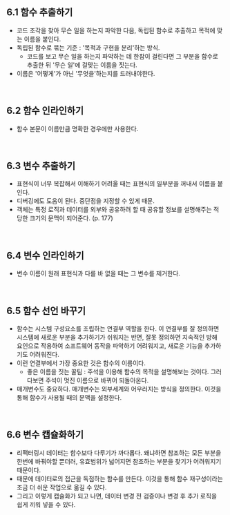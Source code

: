 ## 6.1 함수 추출하기

- 코드 조각을 찾아 무슨 일을 하는지 파악한 다음, 독립된 함수로 추출하고 목적에 맞는 이름을 붙인다.
- 독립된 함수로 묶는 기준 : '목적과 구현을 분리'하는 방식.
  - 코드를 보고 무슨 일을 하는지 파악하는 데 한참이 걸린다면 그 부분을 함수로 추출한 뒤 '무슨 일'에 걸맞는 이름을 짓는다.
- 이름은 '어떻게'가 아닌 '무엇을'하는지를 드러내야한다.

<br>

## 6.2 함수 인라인하기

- 함수 본문이 이름만큼 명확한 경우에만 사용한다.

<br>

## 6.3 변수 추출하기

- 표현식이 너무 복잡해서 이해하기 어려울 때는 표현식의 일부분을 꺼내서 이름을 붙인다.
- 디버깅에도 도움이 된다. 중단점을 지정할 수 있게 때문.
- 객체는 특정 로직과 데이터를 외부와 공유하려 할 때 공유할 정보를 설명해주는 적당한 크기의 문맥이 되어준다. (p. 177)

<br>

## 6.4 변수 인라인하기

- 변수 이름이 원래 표현식과 다를 바 없을 때는 그 변수를 제거한다.

<br>

## 6.5 함수 선언 바꾸기

- 함수는 시스템 구성요소를 조립하는 연결부 역할을 한다. 이 연결부를 잘 정의하면 시스템에 새로운 부분을 추가하기가 쉬워지는 반면, 잘못 정의하면 지속적인 방해 요인으로 작용하여 소프트웨어 동작을 파악하기 어려워지고, 새로운 기능을 추가하기도 어려워진다.
- 이런 연결부에서 가장 중요한 것은 함수의 이름이다.
  - 좋은 이름을 짓는 꿀팀 : 주석을 이용해 함수의 목적을 설명해보는 것이다. 그러다보면 주석이 멋진 이름으로 바뀌어 되돌아온다.
- 매개변수도 중요하다. 매개변수는 외부세계와 어우러지는 방식을 정의한다. 이것을 통해 함수가 사용될 때의 문맥을 설정한다.

<br>

## 6.6 변수 캡슐화하기

- 리팩터링시 데이터는 함수보다 다루기가 까다롭다. 왜냐하면 참조하는 모든 부분을 한번에 바꿔야할 뿐더러, 유효범위가 넓어지면 참조하는 부분을 찾기가 어려워지기 때문이다.
- 때문에 데이터로의 접근을 독점하는 함수를 만든다. 이것을 통해 함수 재구성이라는 조금 더 쉬운 작업으로 옮길 수 있다.
- 그리고 이렇게 캡슐화가 되고 나면, 데이터 변경 전 검증이나 변경 후 추가 로직을 쉽게 끼워 넣을 수 있다.
